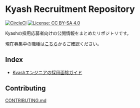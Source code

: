 # Kyash Recruitment Repository

[![CircleCI](https://circleci.com/gh/Kyash/recruitment.svg?style=svg&circle-token=381e21f48b46515a41d5a0db30a92faa7f0c1ef2)](https://circleci.com/gh/Kyash/recruitment) [![License: CC BY-SA 4.0](https://img.shields.io/badge/License-CC%20BY--SA%204.0-lightgrey.svg)](http://creativecommons.org/licenses/by-sa/4.0/)

Kyashの採用応募者向けの公開情報をまとめたリポジトリです。

現在募集中の職種は[こちら](https://open.talentio.com/1/c/kyash/requisitions/232)からご確認ください。

## Index

- [Kyashエンジニアの採用面接ガイド](https://github.com/Kyash/recruitment/blob/master/interview_guide_engineer.md)

## Contributing

[CONTRIBUTING.md](https://github.com/Kyash/recruitment/blob/master/CONTRIBUTING.md)
